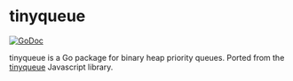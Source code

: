 # tinyqueue
<a href="https://godoc.org/github.com/tidwall/tinyqueue"><img src="https://img.shields.io/badge/api-reference-blue.svg?style=flat-square" alt="GoDoc"></a>

tinyqueue is a Go package for binary heap priority queues.
Ported from the [tinyqueue](https://github.com/mourner/tinyqueue) Javascript library.


